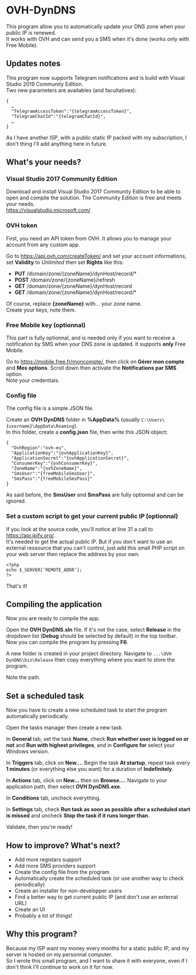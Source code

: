 # OVH-DynDNS

This program allow you to automatically update your DNS zone when your public IP is renewed.  
It works with OVH and can send you a SMS when it's done (works only with Free Mobile).

## Updates notes

This program now supports Telegram notifications and is build with Visual Studio 2019 Community Edition.  
Two new parameters are availables (and facultatives):

```
{
  …
  "TelegramAccessToken":"{telegramAccessToken}",
  "TelegramChatId":"{telegramChatId}",
  …
}
```

As I have another ISP, with a public static IP packed with my subscription, I don't thing I'll add anything here in future.

## What's your needs?

### Visual Studio 2017 Community Edition

Download and install Visual Studio 2017 Community Edition to be able to open and compile the solution. The Community Edition is free and meets your needs.  
https://visualstudio.microsoft.com/

### OVH token

First, you need an API token from OVH. It allows you to manage your account from any custom app.

Go to https://api.ovh.com/createToken/ and set your account informations, set **Validity** to _Unlimited_ then set **Rights** like this:

 * **PUT** /domain/zone/{zoneName}/dynHost/record/*
 * **POST** /domain/zone/{zoneName}/refresh
 * **GET** /domain/zone/{zoneName}/dynHost/record
 * **GET** /domain/zone/{zoneName}/dynHost/record/*

Of course, replace **{zoneName}** with... your zone name.  
Create your keys, note them.

### Free Mobile key (optionnal)

This part is fully optionnal, and is needed only if you want to receive a notification by SMS when your DNS zone is updated. It supports **only** Free Mobile.

Go to https://mobile.free.fr/moncompte/, then click on **Gérer mon compte** and **Mes options**. Scroll down then activate the **Notifications par SMS** option.  
Note your credentials.

### Config file

The config file is a simple JSON file.

Create an **OVH DynDNS** folder in **%AppData%** (usually ```C:\Users\{username}\AppData\Roaming```).  
In this folder, create a **config.json** file, then write this JSON object:

```
{
  "OvhRegion":"ovh-eu",
  "ApplicationKey":"{ovhApplicationKey}",
  "ApplicationSecret":"{ovhApplicationSecret}",
  "ConsumerKey":"{ovhConsumerKey}",
  "ZoneName":"{ovhZoneName}",
  "SmsUser":"{freeMobileSmsUser}",
  "SmsPass":"{freeMobileSmsPass}"
}
```

As said before, the **SmsUser** and **SmsPass** are fully optionnal and can be ignored.

### Set a custom script to get your current public IP (optionnal)

If you look at the source code, you'll notice at line 31 a call to https://api.ipify.org/.  
It's needed to get the actual public IP. But if you don't want to use an external ressource that you can't control, just add this small PHP script on your web server then replace the address by your own.

```
<?php
echo $_SERVER['REMOTE_ADDR'];
?>
```

That's it!

## Compiling the application

Now you are ready to compile the app.

Open the **OVH DynDNS.sln** file. If it's not the case, select **Release** in the dropdown list (**Debug** should be selected by default) in the top toolbar.  
Now you can compile the program by pressing **F6**.

A new folder is created in your project directory. Navigate to ```...\OVH DynDNS\bin\Release``` then copy everything where you want to store the program.

Note the path.

## Set a scheduled task

Now you have to create a new scheduled task to start the program automatically periodically.

Open the tasks manager then create a new task.

In **General** tab, set the task **Name**, check **Run whether user is logged on or not** and **Run with highest privileges**, and in **Configure for** select your Windows version.

In **Triggers** tab, click on **New...**. Begin the task **At startup**, repeat task every **1 minutes** (or everything else you want) for a duration of **Indefinitely**.

In **Actions** tab, click on **New...** then on **Browse...**. Navigate to your application path, then select **OVH DynDNS.exe**.

In **Conditions** tab, uncheck everything.

In **Settings** tab, check **Run task as soon as possible after a scheduled start is missed** and uncheck **Stop the task if it runs longer than**.

Validate, then you're ready!

## How to improve? What's next?

 * Add more registars support
 * Add more SMS providers support
 * Create the config file from the program
 * Automatically create the scheduled task (or use another way to check periodically)
 * Create an installer for non-developper users
 * Find a better way to get current public IP (and don't use an external URL)
 * Create an UI
 * Probably a lot of things!

## Why this program?

Because my ISP want my money every months for a static public IP, and my server is hosted on my personnal computer.  
So I wrote this small program, and I want to share it with everyone, even if I don't think I'll continue to work on it for now.
